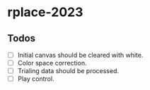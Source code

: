 # rplace-2023

## Todos

- [ ] Initial canvas should be cleared with white.
- [ ] Color space correction.
- [ ] Trialing data should be processed.
- [ ] Play control.
